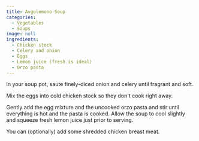 ```yaml
---
title: Avgolemono Soup
categories:
  - Vegetables
  - Soups
image: null
ingredients:
  - Chicken stock
  - Celery and onion
  - Eggs
  - Lemon juice (fresh is ideal)
  - Orzo pasta
---
```


In your soup pot, saute finely-diced onion and celery until fragrant and soft.

Mix the eggs into cold chicken stock so they don't cook right away.

Gently add the egg mixture and the uncooked orzo pasta and stir until everything is hot and the pasta is cooked. Allow the soup to cool slightly and squeeze fresh lemon juice just prior to serving.

You can (optionally) add some shredded chicken breast meat.
